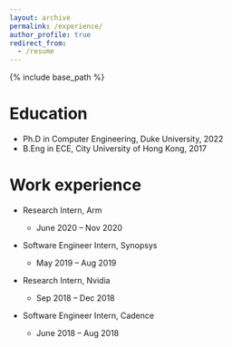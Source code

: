 ```yaml
---
layout: archive
permalink: /experience/
author_profile: true
redirect_from:
  - /resume
---
```


{% include base_path %}

Education
======
* Ph.D in Computer Engineering, Duke University, 2022 
* B.Eng in ECE, City University of Hong Kong, 2017

Work experience
======
* Research Intern, Arm 
  * June 2020 – Nov 2020

* Software Engineer Intern, Synopsys
  * May 2019 – Aug 2019 
  
* Research Intern, Nvidia
  * Sep 2018 – Dec 2018

* Software Engineer Intern, Cadence
  * June 2018 – Aug 2018



